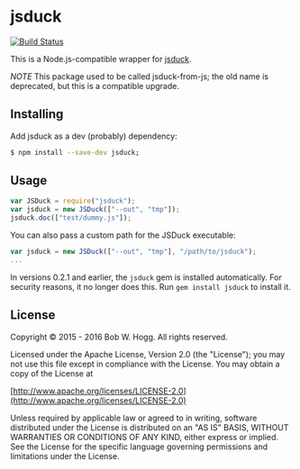 # jsduck

[![Build Status](https://travis-ci.org/rwhogg/jsduck.svg?branch=master)](https://travis-ci.org/rwhogg/jsduck)

This is a Node.js-compatible wrapper for [jsduck](https://github.com/senchalabs/jsduck).

*NOTE* This package used to be called jsduck-from-js; the old name is deprecated, but this is a compatible upgrade.

## Installing

Add jsduck as a dev (probably) dependency:

```bash
$ npm install --save-dev jsduck;
```

## Usage

```js
var JSDuck = require("jsduck");
var jsduck = new JSDuck(["--out", "tmp"]);
jsduck.doc(["test/dummy.js"]);
```

You can also pass a custom path for the JSDuck executable:

```js
var jsduck = new JSDuck(["--out", "tmp"], "/path/to/jsduck");
...
```

In versions 0.2.1 and earlier, the `jsduck` gem is installed automatically. For security reasons, it no longer does
this. Run `gem install jsduck` to install it.

## License

Copyright © 2015 - 2016 Bob W. Hogg. All rights reserved.

Licensed under the Apache License, Version 2.0 (the "License");
you may not use this file except in compliance with the License.
You may obtain a copy of the License at

[http://www.apache.org/licenses/LICENSE-2.0](http://www.apache.org/licenses/LICENSE-2.0)

Unless required by applicable law or agreed to in writing, software
distributed under the License is distributed on an "AS IS" BASIS,
WITHOUT WARRANTIES OR CONDITIONS OF ANY KIND, either express or implied.
See the License for the specific language governing permissions and
limitations under the License.

